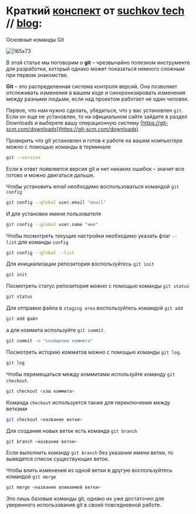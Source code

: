# Краткий [конспект](https://suchkov.tech/%d0%be%d1%81%d0%bd%d0%be%d0%b2%d0%bd%d1%8b%d0%b5-%d0%ba%d0%be%d0%bc%d0%b0%d0%bd%d0%b4%d1%8b-git/) от [suchkov tech](https://www.youtube.com/@suchkov-tech) // [blog](https://suchkov.tech/blog/):
Основные команды Git

![|165x73](https://suchkov.tech/wp-content/uploads/2024/01/image-7-1024x428.png)

В этой статье мы поговорим о **git** – чрезвычайно полезном инструменте для разработки, который однако может показаться немного сложным при первом знакомстве.

**Git** – это распределенная система контроля версий. Она позволяет отслеживать изменения в вашем коде и синхронизировать изменения между разными людьми, если над проектом работает не один человек.

Первое, что нам нужно сделать, убедиться, что у вас установлен `git`. Если он еще не установлен, то на официальном сайте зайдите в раздел Downloads и выберете вашу операционную систему [https://git-scm.com/downloads](https://git-scm.com/downloads)

Проверить что git установлен и готов к работе на вашем компьютере можно с помощью команды в терминале
```bash
git --version
```

Если в ответ появляется версия git и нет никаких ошибок – значит все готово и можно двигаться дальше.

Чтобы установить email необходимо воспользоваться командой `git config`
```bash
git config --global user.email "email"
```

И для установки имени пользователя
```bash
git config --global user.name "имя"
```

Чтобы посмотреть текущие настройки необходимо указать флаг `--list` для команды `config`
```bash
git config --global --list
```

Для инициализации репозитория воспользуйтесь `git init`
```bash
git init
```

Посмотреть статус репозитория можно с помощью команды `git status`
```bash
git status
```

Для отправки файла в `staging area` воспользуйтесь командой `git add`
```bash
git add файл
```

а для коммита используйте `git commit`.
```bash
git commit -m "сообщение коммита"
```

Посмотреть историю коммитов можно с помощью команды `git log`.
```bash
git log
```

Чтобы перемещаться между коммитами используйте команду `git checkout`.
```bash
git checkout <хэш коммита>
```

Команда `checkout` используется также для переключения между ветками
```bash
git checkout <название ветки>
```

Для создания новых веток есть команда `git branch`
```bash
git branch <название ветки>
```

Если выполнить команду `git branch` без указания имени ветки, то выведется список существующих веток.

Чтобы влить изменения из одной ветки в другую воспользуйтесь командой `git merge`
```bash
git merge <название вливаемой ветки>
```

Это лишь базовые команды git, однако их уже достаточно для уверенного использования git в своей повседневной работе.

